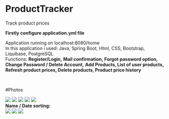 # ProductTracker
Track product prices

<b> Firstly configure application.yml file </b><br>

<span> Application running on localhost:8080/home </span>
<br>
<span> In this application i used: Java, Spring Boot, Html, CSS, Bootstrap, Liquibase, PostgreSQL </span>
<br>
<span> Functions: </span>
<b>Register/Login,</b>
<b>Mail confirmation,</b>
<b>Forgot password option,</b>
<b>Change Password / Delete Account,</b>
<b>Add Products, List of user products, Refresh product prices, Delete products, Product price history</b>

<br>

#Photos

![](https://i.imgur.com/Of2fLg4.png)
![](https://i.imgur.com/BnC0hQH.png)
![](https://i.imgur.com/99OlZXS.png)
![](https://i.imgur.com/KenCAfC.png)
![](https://i.imgur.com/Inczhsb.png)
<br>
<b> Name / Date sorting: </b>
<br>
![](https://i.imgur.com/GkuLnqA.png)
![](https://i.imgur.com/QTXocrp.png)
![](https://i.imgur.com/T5Gaghv.png)
